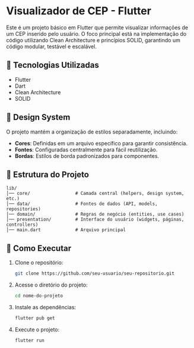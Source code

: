 # Visualizador de CEP - Flutter

Este é um projeto básico em Flutter que permite visualizar informações de um CEP inserido pelo usuário. O foco principal está na implementação do código utilizando Clean Architecture e princípios SOLID, garantindo um código modular, testável e escalável.

## 📌 Tecnologias Utilizadas
- Flutter  
- Dart  
- Clean Architecture  
- SOLID  

## 🎨 Design System
O projeto mantém a organização de estilos separadamente, incluindo:
- **Cores**: Definidas em um arquivo específico para garantir consistência.  
- **Fontes**: Configuradas centralmente para fácil reutilização.  
- **Bordas**: Estilos de borda padronizados para componentes.  

## 📂 Estrutura do Projeto
```
lib/
│── core/                 # Camada central (helpers, design system, etc.)
│── data/                 # Fontes de dados (API, models, repositories)
│── domain/               # Regras de negócio (entities, use cases)
│── presentation/         # Interface do usuário (widgets, páginas, controllers)
│── main.dart             # Arquivo principal
```

## 🚀 Como Executar
1. Clone o repositório:  
   ```bash
   git clone https://github.com/seu-usuario/seu-repositorio.git
   ```  
2. Acesse o diretório do projeto:  
   ```bash
   cd nome-do-projeto
   ```  
3. Instale as dependências:  
   ```bash
   flutter pub get
   ```  
4. Execute o projeto:  
   ```bash
   flutter run
   ``` 